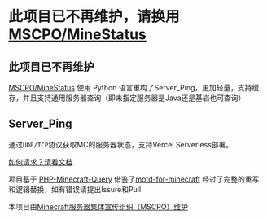 # 此项目已不再维护，请换用 [MSCPO/MineStatus](https://github.com/MSCPO/MineStatus)

## 此项目已不再维护

[MSCPO/MineStatus](https://github.com/MSCPO/MineStatus) 使用 Python 语言重构了Server_Ping，更加轻量，支持缓存，并且支持通用服务器查询（即未指定服务器是Java还是基岩也可查询）

## Server_Ping

通过`UDP/TCP`协议获取MC的服务器状态，支持Vercel Serverless部署。

[如何请求？请看文档](https://github.com/MSCPO/Server_Ping/wiki)

项目基于 [PHP-Minecraft-Query](https://github.com/xPaw/PHP-Minecraft-Query) 
借鉴了[motd-for-minecraft](https://github.com/PluginsKers/motd-for-minecraft/)
经过了完整的重写和逻辑替换，如有错误请提出Issure和Pull

本项目由[Minecraft服务器集体宣传组织（MSCPO）维护](http://mscpo.netlify.app/)
